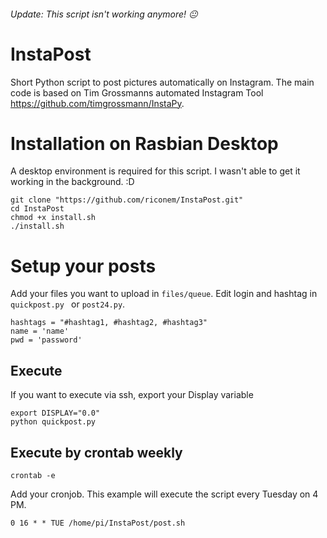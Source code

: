 ###### Update: This script isn't working anymore! 😐

# InstaPost
Short Python script to post pictures automatically on Instagram.
The main code is based on Tim Grossmanns automated Instagram Tool https://github.com/timgrossmann/InstaPy.



# Installation on Rasbian Desktop
A desktop environment is required for this script. I wasn't able to get it working in the background. :D
```
git clone "https://github.com/riconem/InstaPost.git"
cd InstaPost
chmod +x install.sh
./install.sh
```
# Setup your posts
Add your files you want to upload in ```files/queue```.
Edit login and hashtag in ```quickpost.py ``` or ```post24.py```.
```
hashtags = "#hashtag1, #hashtag2, #hashtag3"
name = 'name'
pwd = 'password'
```
## Execute
If you want to execute via ssh, export your Display variable
```
export DISPLAY="0.0"
python quickpost.py
```
## Execute by crontab weekly
```
crontab -e
```
Add your cronjob. This example will execute the script every Tuesday on 4 PM. 
```
0 16 * * TUE /home/pi/InstaPost/post.sh
```
